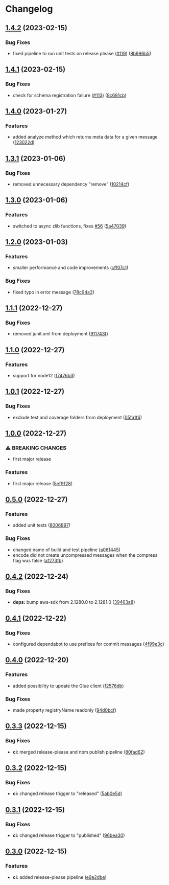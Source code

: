 # Changelog

## [1.4.2](https://github.com/meinestadt/glue-schema-registry/compare/v1.4.1...v1.4.2) (2023-02-15)


### Bug Fixes

* fixed pipeline to run unit tests on release please ([#119](https://github.com/meinestadt/glue-schema-registry/issues/119)) ([8b996b5](https://github.com/meinestadt/glue-schema-registry/commit/8b996b5fe5d14ec19674ccfed14d395e897d94d4))

## [1.4.1](https://github.com/meinestadt/glue-schema-registry/compare/v1.4.0...v1.4.1) (2023-02-15)


### Bug Fixes

* check for schema registration failure ([#113](https://github.com/meinestadt/glue-schema-registry/issues/113)) ([8c681cb](https://github.com/meinestadt/glue-schema-registry/commit/8c681cb86b3dd260ce6220b83c7ac673df265d76))

## [1.4.0](https://github.com/meinestadt/glue-schema-registry/compare/v1.3.1...v1.4.0) (2023-01-27)


### Features

* added analyze method which returns meta data for a given message ([123022d](https://github.com/meinestadt/glue-schema-registry/commit/123022d03c31c501ed089b0084cf0773271a2d85))

## [1.3.1](https://github.com/meinestadt/glue-schema-registry/compare/v1.3.0...v1.3.1) (2023-01-06)


### Bug Fixes

* removed unnecessary dependency "remove" ([10214cf](https://github.com/meinestadt/glue-schema-registry/commit/10214cf43f0d0658a6c8fd9830ad391a0f2ea3cc))

## [1.3.0](https://github.com/meinestadt/glue-schema-registry/compare/v1.2.0...v1.3.0) (2023-01-06)


### Features

* switched to async zlib functions, fixes [#56](https://github.com/meinestadt/glue-schema-registry/issues/56) ([5a47039](https://github.com/meinestadt/glue-schema-registry/commit/5a47039e23448ec3b1e1a29b5ba38bcc9e6d7e18))

## [1.2.0](https://github.com/meinestadt/glue-schema-registry/compare/v1.1.1...v1.2.0) (2023-01-03)


### Features

* smaller performance and code improvements ([cff07c1](https://github.com/meinestadt/glue-schema-registry/commit/cff07c1dd36518706d20da1f5fc8bb8693f03944))


### Bug Fixes

* fixed typo in error message ([78c94a3](https://github.com/meinestadt/glue-schema-registry/commit/78c94a3691fc5940d6288791a25d1a72e95cb2ec))

## [1.1.1](https://github.com/meinestadt/glue-schema-registry/compare/v1.1.0...v1.1.1) (2022-12-27)


### Bug Fixes

* removed junit.xml from deployment ([911743f](https://github.com/meinestadt/glue-schema-registry/commit/911743f43e25a09daa1614b658953d042b835028))

## [1.1.0](https://github.com/meinestadt/glue-schema-registry/compare/v1.0.1...v1.1.0) (2022-12-27)


### Features

* support for node12 ([f7476b3](https://github.com/meinestadt/glue-schema-registry/commit/f7476b3a656f234a13b971f0e4f0098de877f2ed))

## [1.0.1](https://github.com/meinestadt/glue-schema-registry/compare/v1.0.0...v1.0.1) (2022-12-27)


### Bug Fixes

* exclude test and coverage folders from deployment ([05fa1f6](https://github.com/meinestadt/glue-schema-registry/commit/05fa1f6bd099cbe6e341dc8bdf36746cdb780449))

## [1.0.0](https://github.com/meinestadt/glue-schema-registry/compare/v0.5.0...v1.0.0) (2022-12-27)


### ⚠ BREAKING CHANGES

* first major release

### Features

* first major release ([5ef9128](https://github.com/meinestadt/glue-schema-registry/commit/5ef9128bf60327b2076aa187d3ed3bdc935ea58e))

## [0.5.0](https://github.com/meinestadt/glue-schema-registry/compare/v0.4.2...v0.5.0) (2022-12-27)


### Features

* added unit tests ([8006897](https://github.com/meinestadt/glue-schema-registry/commit/80068971447fb108b25360b2424ddd82136b4f1a))


### Bug Fixes

* changed name of build and test pipeline ([a061445](https://github.com/meinestadt/glue-schema-registry/commit/a061445a00e852a7b33382a2c7ebf493ada77943))
* encode did not create uncompressed messages when the compress flag was false ([af273fb](https://github.com/meinestadt/glue-schema-registry/commit/af273fb028bdad3b22f8d654eedc1f02b709d6da))

## [0.4.2](https://github.com/meinestadt/glue-schema-registry/compare/v0.4.1...v0.4.2) (2022-12-24)


### Bug Fixes

* **deps:** bump aws-sdk from 2.1280.0 to 2.1281.0 ([39463a8](https://github.com/meinestadt/glue-schema-registry/commit/39463a8671fb77003c7e3d389192505c621ef562))

## [0.4.1](https://github.com/meinestadt/glue-schema-registry/compare/v0.4.0...v0.4.1) (2022-12-22)


### Bug Fixes

* configured dependabot to use prefixes for commit messages ([4f99e3c](https://github.com/meinestadt/glue-schema-registry/commit/4f99e3c86c1b74149548b805d638997ea7708e28))

## [0.4.0](https://github.com/meinestadt/glue-schema-registry/compare/v0.3.3...v0.4.0) (2022-12-20)


### Features

* added possibility to update the Glue client ([f2576db](https://github.com/meinestadt/glue-schema-registry/commit/f2576db4aafc7cf79a386d76788e447ee4ad3b78))


### Bug Fixes

* made property registryName readonly ([94d0bcf](https://github.com/meinestadt/glue-schema-registry/commit/94d0bcfea91015d791ec7b39e69917601962b986))

## [0.3.3](https://github.com/meinestadt/glue-schema-registry/compare/v0.3.2...v0.3.3) (2022-12-15)


### Bug Fixes

* **ci:** merged release-please and npm publish pipeline ([80fad62](https://github.com/meinestadt/glue-schema-registry/commit/80fad621561e2de3bc43d2062768ef2534c9e379))

## [0.3.2](https://github.com/meinestadt/glue-schema-registry/compare/v0.3.1...v0.3.2) (2022-12-15)


### Bug Fixes

* **ci:** changed release trigger to "released" ([5ab0e5d](https://github.com/meinestadt/glue-schema-registry/commit/5ab0e5daf41b5c61285bce5e5f81965c4c56cbca))

## [0.3.1](https://github.com/meinestadt/glue-schema-registry/compare/v0.3.0...v0.3.1) (2022-12-15)


### Bug Fixes

* **ci:** changed release trigger to "published" ([96bea30](https://github.com/meinestadt/glue-schema-registry/commit/96bea302ac29a0a246fb8177df0d9e2f69ceece6))

## [0.3.0](https://github.com/meinestadt/glue-schema-registry/compare/v0.2.0...v0.3.0) (2022-12-15)


### Features

* **ci:** added release-please pipeline ([e9e2dbe](https://github.com/meinestadt/glue-schema-registry/commit/e9e2dbe70c51eae370b8886d9b2fdaa56b3d4436))
